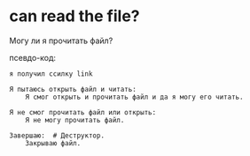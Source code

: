 # can read the file?
Могу ли я прочитать файл?


псевдо-код:

    я получил ссилку link
    
    Я пытаюсь открыть файл и читать:
        Я смог открыть и прочитать файл и да я могу его читать.
    
    Я не смог прочитать файл или открыть:
        Я не могу прочитать файл.
    
    Завершаю:  # Деструктор.
        Закрываю файл.
    
